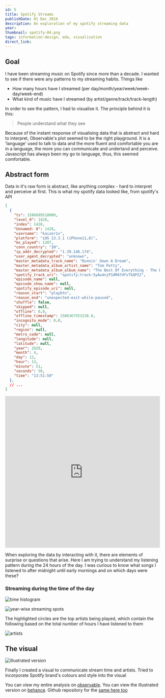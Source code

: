 ```yaml
---
id: 5
title: Spotify Streams
publishDate: 01 Dec 2016
description: An exploration of my spotify streaming data
year: 
thumbnail: spotify-04.png
tags: information-design, eda, visualisation
direct_link: 
---
```


## Goal

I have been streaming music on Spotify since more than a decade. I wanted to see if there were any patterns to my streaming habits. Things like

* How many hours have I streamed (per day/month/year/week/week-day/week-end)
* What kind of music have I streamed (by artist/genre/track/track-length)

In order to see the pattern, I had to visualise it. The principle behind it is this:

> People understand what they see

Because of the instant response of visualising data that is abstract and hard to interpret, Observable's plot seemed to be the right playground. It is a 'language' used to talk to data and the more fluent and comfortable you are in a language, the more you can communicate and undertand and perceive. Javascript has always been my go to language, thus, this seemed comfortable.

## Abstract form

Data in it's raw form is abstract, like anything complex - hard to interpret and perceive at first. This is what my spotify data looked like, from spotify's API

```json
[
  {
    "ts": 1586699510000,
    "level_0": 1428,
    "index": 1428,
    "Unnamed: 0": 1428,
    "username": "kaizer1v",
    "platform": "iOS 13.3.1 (iPhone11,8)",
    "ms_played": 1207,
    "conn_country": "IN",
    "ip_addr_decrypted": "1.39.146.174",
    "user_agent_decrypted": "unknown",
    "master_metadata_track_name": "Runnin' Down A Dream",
    "master_metadata_album_artist_name": "Tom Petty",
    "master_metadata_album_album_name": "The Best Of Everything - The Definitive Career Spanning Hits Collection 1976-2016",
    "spotify_track_uri": "spotify:track:5yAu4njFSdM47dfsTkQPZ2",
    "episode_name": null,
    "episode_show_name": null,
    "spotify_episode_uri": null,
    "reason_start": "playbtn",
    "reason_end": "unexpected-exit-while-paused",
    "shuffle": false,
    "skipped": null,
    "offline": 0.0,
    "offline_timestamp": 1586367553238.0,
    "incognito_mode": 0.0,
    "city": null,
    "region": null,
    "metro_code": null,
    "longitude": null,
    "latitude": null,
    "year": 2020,
    "month": 4,
    "day": 12,
    "hour": 13,
    "minute": 51,
    "seconds": 50,
    "time": "13:51:50"
  },
  // ...
]
```

<iframe width="100%" height="492" frameborder="0"
  src="https://observablehq.com/embed/a38738a24dc34dbf?cells=data"></iframe>

When exploring the data by interacting with it, there are elements of surprise or questions that arise. Here I am trying to understand my listening pattern during the 24 hours of the day. I was curious to know what songs I listened to after midnight until early mornings and on which days were these?

### Streaming during the time of the day
![time histogram](/assets/play/spotify-01.svg)


![year-wise streaming spots](/assets/play/spotify-02.svg)

The highlighted circles are the top artists being played, which contain the following based on the total number of hours I have listened to them

![artists](/assets/play/spotify-03.svg)

## The visual

![illustrated version](/assets/play/spotify-04.png)

Finally I created a visual to communicate stream time and artists. Tried to incorporate Spotify brand's colours and style into the visual

You can view my entire analysis on [observable](https://observablehq.com/d/a38738a24dc34dbf). You can view the illustrated version on [behance](https://www.behance.net/gallery/139562939/Visualising-Spotify-Streaming-Data). Github repository for the [same here too](https://github.com/kaizer1v/spotify_stream_time/tree/main)
